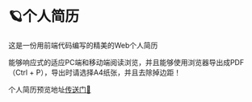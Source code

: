 # 🪐个人简历

这是一份用前端代码编写的精美的Web个人简历

能够响应式的适应PC端和移动端阅读浏览，并且能够使用浏览器导出成PDF（Ctrl + P），导出时请选择A4纸张，并且去除掉边距！

个人简历预览地址[传送门🚀](https://alierq.github.io/resume/dist/index.html)